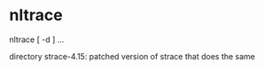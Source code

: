nltrace
=======

nltrace [ -d <packet-save-dir> ] <prog> ...

directory strace-4.15:
patched version of strace that does the same


